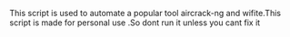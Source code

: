 This script is used to automate a popular tool aircrack-ng and wifite.This script is made for personal use .So dont run it unless you cant fix it

